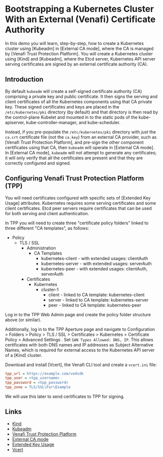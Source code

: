 # Bootstrapping a Kubernetes Cluster With an External (Venafi) Certificate Authority

In this demo you will learn, step-by-step, how to create a Kubernetes cluster using [Kubeadm] in [External CA mode],
where the CA is managed by [Venafi Trust Protection Platform].
You will create a Kubernetes cluster using [Kind] and [Kubeadm],
where the Etcd server, Kubernetes API server serving certificates are signed by an external certificate authority (CA).

## Introduction

By default `kubeadm` will create a self-signed certificate authority (CA) comprising a private key and public certificate.
It then signs the serving and client certificates of all the Kubernetes components using that CA private key.
These signed certificates and keys are placed in the `/etc/kubernetes/pki` directory (by default)
and that directory is then read by the control-plane Kubelet
and mounted in to the static pods of the kube-apiserver, kube-controller-manager, and kube-scheduler.

Instead, if you pre-populate the `/etc/kubernetes/pki` directory with *just* the `ca.crt` certificate file
(not the `ca.key`) from an external CA provider, such as [Venafi Trust Protection Platform],
and pre-sign the other component certificates using that CA,
then `kubeadm` will operate in [External CA mode].
In [External CA mode], `kubeadm` will not attempt to generate any certificates;
it will only verify that all the certificates are present and that they are correctly configured and signed.

## Configuring Venafi Trust Protection Platform (TPP)

You will need certificates configured with specific sets of [Extended Key Usage] attributes.
Kubernetes requires some serving certificates and some client certificates.
Etcd peer servers require certificates that can be used for both serving and client authentication.

In TPP you will need to create three "certificate policy folders" linked to three different "CA templates", as follows:

* Policy
  * TLS / SSL
    * Administration
      * CA Templates
        * kubernetes-client - with extended usages: clientAuth
        * kubernetes-server - with extended usages: serverAuth
        * kubernetes-peer - with extended usages: clientAuth, serverAuth
    * Certificates
      * Kubernetes
        * cluster-1
          * client - linked to CA template: kubernetes-client
          * server - linked to CA template: kubernetes-server
          * peer - linked to CA template: kubernetes-peer

Log in to the TPP Web Admin page and create the policy folder structure above (or similar).

Additionally, log in to the TPP Aperture page and navigate to Configuration > Folders > Policy > TLS / SSL > Certificates > Kubernetes > Certificate Policy > Advanced Settings .
Set `SAN Types Allowed: DNS, IP`.
This allows certificates with both DNS names and IP addresses as Subject Alternative Names,
which is required for external access to the Kubernetes API server of a [Kind] cluster.

Download and install [Vcert], the Venafi CLI tool and create a `vcert.ini` file:

```ini
tpp_url = https://example.com/vedsdk
tpp_user = <tpp_username>
tpp_password = <tpp_password>
tpp_zone = TLS/SSL\For\Example
```
We will use this later to send certificates to TPP for signing.

## Links

* [Kind](https://kind.sigs.k8s.io)
* [Kubeadm](https://kubernetes.io/docs/reference/setup-tools/kubeadm/kubeadm/)
* [Venafi Trust Protection Platform](https://www.venafi.com/platform/trust-protection-platform)
* [External CA mode](https://kubernetes.io/docs/tasks/administer-cluster/kubeadm/kubeadm-certs/#external-ca-mode)
* [Extended Key Usage](https://tools.ietf.org/html/rfc5280#section-4.2.1.12)
* [Vcert](https://github.com/Venafi/vcert)
